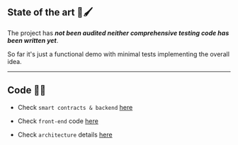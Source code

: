 ## State of the art 🎨🖌️

The project has **_not been audited neither comprehensive testing code has been written yet_**.

So far it's just a functional demo with minimal tests implementing the overall idea.

---

## Code 🧑‍💻

- Check `smart contracts & backend` [here](./backend)

- Check `front-end` code [here](./prompt-fighters/)

- Check `architecture` details [here](../docs/)
